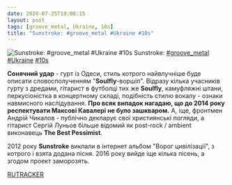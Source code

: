 ```yaml
---
date: 2020-07-25T19:08:15
layout: post
tags: [groove_metal, Ukraine, 10s]
title: "Sunstroke: #groove_metal #Ukraine #10s"
---
```

![Sunstroke: #groove_metal #Ukraine #10s](https://res.cloudinary.com/vast-space-unexplored/image/upload/photos/photo_1028_25-07-2020_19-08-15.jpg)
Sunstroke: [#groove_metal](/tags/#groove_metal) [#Ukraine](/tags/#Ukraine) [#10s](/tags/#10s)

**Сонячний удар** - гурт із Одеси, стиль котрого найвлучніше буде описати словосполученням &quot;**Soulfly**-воршіп&quot;. Відразу кілька учасників гурту з дредами, гітарист в футболці тих же **Soulfly**, камуфляжні штани, перкусіоністка в концертному складі, подібність стилю вокалу - ознаки навмисного наслідування. __Про всяк випадок нагадаю, що до 2014 року респектувати Максові Кавалері не було зашкваром.__ А, іще, фронтмен Андрій Чикалов - публічно декларує свої християнські погляди, а гітарист Сергій Луньов більше відомий як post-rock / ambient виконавець **The Best Pessimist**.

2012 року **Sunstroke** виклали в інтернет альбом &quot;Ворог цивілізації&quot;, з котрого і взята додана пісня. 2016 року вийде іще кілька пісень, а згодом проект заморозять.

[RUTRACKER](https://rutracker.org/forum/viewtopic.php?t=4176470)